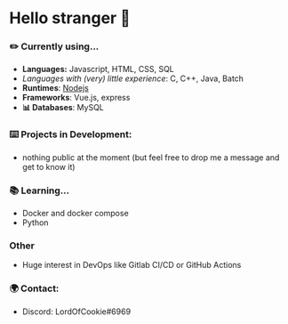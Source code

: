 # Hello stranger 👋

### ✏️ Currently using...
- **Languages:** Javascript, HTML, CSS, SQL
- _Languages with (very) little experience_: C, C++, Java, Batch
- **Runtimes**: [Nodejs](https://nodejs.org/en/)
- **Frameworks**: Vue.js, express
- **📊 Databases**: MySQL

### ⌨️ Projects in Development:
- nothing public at the moment (but feel free to drop me a message and get to know it)

### 📚 Learning...
- Docker and docker compose
- Python

### Other
- Huge interest in DevOps like Gitlab CI/CD or GitHub Actions

### 🌍 Contact:
- Discord: LordOfCookie#6969

<!--
**SchloesserJonas/SchloesserJonas** is a ✨ _special_ ✨ repository because its `README.md` (this file) appears on your GitHub profile.

Here are some ideas to get you started:

- 🔭 I’m currently working on ...
- 🌱 I’m currently learning ...
- 👯 I’m looking to collaborate on ...
- 🤔 I’m looking for help with ...
- 💬 Ask me about ...
- 📫 How to reach me: ...
- 😄 Pronouns: ...
- ⚡ Fun fact: ...
-->
